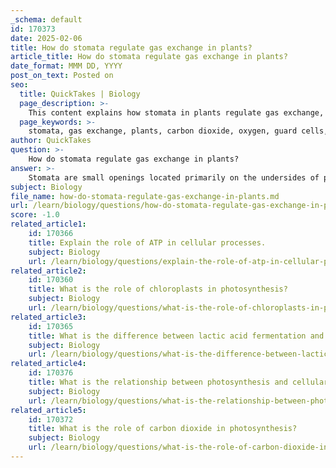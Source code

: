 ```yaml
---
_schema: default
id: 170373
date: 2025-02-06
title: How do stomata regulate gas exchange in plants?
article_title: How do stomata regulate gas exchange in plants?
date_format: MMM DD, YYYY
post_on_text: Posted on
seo:
  title: QuickTakes | Biology
  page_description: >-
    This content explains how stomata in plants regulate gas exchange, including their structure, mechanisms for opening and closing, the role in photosynthesis, and the balance between gas exchange and water conservation.
  page_keywords: >-
    stomata, gas exchange, plants, carbon dioxide, oxygen, guard cells, turgor pressure, photosynthesis, transpirational water loss, environmental factors, humidity, temperature, light intensity
author: QuickTakes
question: >-
    How do stomata regulate gas exchange in plants?
answer: >-
    Stomata are small openings located primarily on the undersides of plant leaves that play a crucial role in regulating gas exchange. They facilitate the entry of carbon dioxide (CO₂) into the plant for photosynthesis and the release of oxygen (O₂) as a by-product. Here’s how stomata regulate gas exchange in plants:\n\n1. **Structure and Function**: Each stoma (singular of stomata) is surrounded by a pair of specialized cells known as guard cells. These cells control the opening and closing of the stomata, thereby regulating the flow of gases.\n\n2. **Opening and Closing Mechanism**: \n   - **Turgor Pressure**: The guard cells change shape based on the turgor pressure within them. When the plant has sufficient water, the guard cells swell, causing the stomata to open. Conversely, when water is scarce, the guard cells lose turgor pressure, leading to the closing of the stomata to conserve water.\n   - **Light and CO₂ Levels**: Stomata typically open in response to light, which signals the plant to begin photosynthesis. Additionally, low internal CO₂ levels can trigger stomatal opening to allow more CO₂ to enter.\n\n3. **Gas Exchange Process**: \n   - During photosynthesis, plants take in CO₂ through the stomata, which is then used to produce glucose and oxygen. The overall chemical equation for photosynthesis can be summarized as:\n   $$\n   6CO_2 + 6H_2O + light \ energy \rightarrow C_6H_{12}O_6 + 6O_2\n   $$\n   - The oxygen produced is released back into the atmosphere through the stomata.\n\n4. **Balancing Water Loss and Gas Exchange**: Stomata play a critical role in balancing the need for gas exchange with the need to minimize water loss. This is particularly important in hot or dry conditions, where plants may close their stomata to prevent excessive transpiration (water loss through evaporation).\n\n5. **Environmental Factors**: Various environmental factors, such as humidity, temperature, and light intensity, influence the behavior of stomata. For instance, high humidity may lead to stomatal closure, while increased light intensity typically promotes opening.\n\nIn summary, stomata are essential for gas exchange in plants, allowing for the uptake of carbon dioxide necessary for photosynthesis while also managing water loss. Their regulation is a dynamic process influenced by internal plant conditions and external environmental factors.
subject: Biology
file_name: how-do-stomata-regulate-gas-exchange-in-plants.md
url: /learn/biology/questions/how-do-stomata-regulate-gas-exchange-in-plants
score: -1.0
related_article1:
    id: 170366
    title: Explain the role of ATP in cellular processes.
    subject: Biology
    url: /learn/biology/questions/explain-the-role-of-atp-in-cellular-processes
related_article2:
    id: 170360
    title: What is the role of chloroplasts in photosynthesis?
    subject: Biology
    url: /learn/biology/questions/what-is-the-role-of-chloroplasts-in-photosynthesis
related_article3:
    id: 170365
    title: What is the difference between lactic acid fermentation and alcohol fermentation?
    subject: Biology
    url: /learn/biology/questions/what-is-the-difference-between-lactic-acid-fermentation-and-alcohol-fermentation
related_article4:
    id: 170376
    title: What is the relationship between photosynthesis and cellular respiration in ecosystem energy cycling?
    subject: Biology
    url: /learn/biology/questions/what-is-the-relationship-between-photosynthesis-and-cellular-respiration-in-ecosystem-energy-cycling
related_article5:
    id: 170372
    title: What is the role of carbon dioxide in photosynthesis?
    subject: Biology
    url: /learn/biology/questions/what-is-the-role-of-carbon-dioxide-in-photosynthesis
---
```


&nbsp;